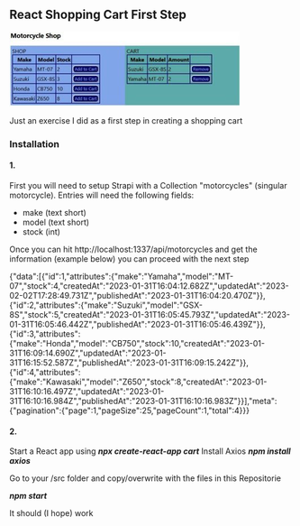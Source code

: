 ## React Shopping Cart First Step 
<img src="./thumb.jpg">

Just an exercise I did as a first step in creating a shopping cart

### Installation

#### 1.

First you will need to setup Strapi with a Collection "motorcycles" (singular motorcycle).
Entries will need the following fields:

- make (text short)
- model (text short)
- stock (int)

Once you can hit http://localhost:1337/api/motorcycles and get the information (example below) you can proceed with the next step

{"data":[{"id":1,"attributes":{"make":"Yamaha","model":"MT-07","stock":4,"createdAt":"2023-01-31T16:04:12.682Z","updatedAt":"2023-02-02T17:28:49.731Z","publishedAt":"2023-01-31T16:04:20.470Z"}},{"id":2,"attributes":{"make":"Suzuki","model":"GSX-8S","stock":5,"createdAt":"2023-01-31T16:05:45.793Z","updatedAt":"2023-01-31T16:05:46.442Z","publishedAt":"2023-01-31T16:05:46.439Z"}},{"id":3,"attributes":{"make":"Honda","model":"CB750","stock":10,"createdAt":"2023-01-31T16:09:14.690Z","updatedAt":"2023-01-31T16:15:52.587Z","publishedAt":"2023-01-31T16:09:15.242Z"}},{"id":4,"attributes":{"make":"Kawasaki","model":"Z650","stock":8,"createdAt":"2023-01-31T16:10:16.497Z","updatedAt":"2023-01-31T16:10:16.984Z","publishedAt":"2023-01-31T16:10:16.983Z"}}],"meta":{"pagination":{"page":1,"pageSize":25,"pageCount":1,"total":4}}}

#### 2.

Start a React app using ***npx create-react-app cart***
Install Axios ***npm install axios***

Go to your /src folder and copy/overwrite with the files in this Repositorie

***npm start***

It should (I hope) work